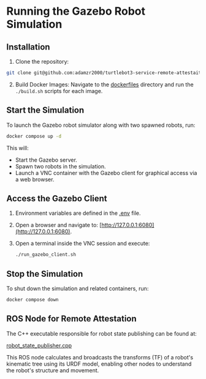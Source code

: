 # Running the Gazebo Robot Simulation

## Installation

1. Clone the repository:
```bash
git clone git@github.com:adamzr2000/turtlebot3-service-remote-attestaition.git
```

2. Build Docker Images:
Navigate to the [dockerfiles](./dockerfiles) directory and run the `./build.sh` scripts for each image.


## Start the Simulation
To launch the Gazebo robot simulator along with two spawned robots, run:

```bash
docker compose up -d
```

This will:
- Start the Gazebo server.
- Spawn two robots in the simulation.
- Launch a VNC container with the Gazebo client for graphical access via a web browser.

## Access the Gazebo Client
1. Environment variables are defined in the [.env](./.env) file.
2. Open a browser and navigate to: [http://127.0.0.1:6080](http://127.0.0.1:6080).
3. Open a terminal inside the VNC session and execute:

   ```bash
   ./run_gazebo_client.sh
   ```

## Stop the Simulation
To shut down the simulation and related containers, run:

```bash
docker compose down
```

## ROS Node for Remote Attestation
The C++ executable responsible for robot state publishing can be found at:

[robot_state_publisher.cpp](./dockerfiles/turtlebot3/ros2_ws/src/robot_state_publisher/src/robot_state_publisher.cpp)

This ROS node calculates and broadcasts the transforms (TF) of a robot's kinematic tree using its URDF model, enabling other nodes to understand the robot's structure and movement.
